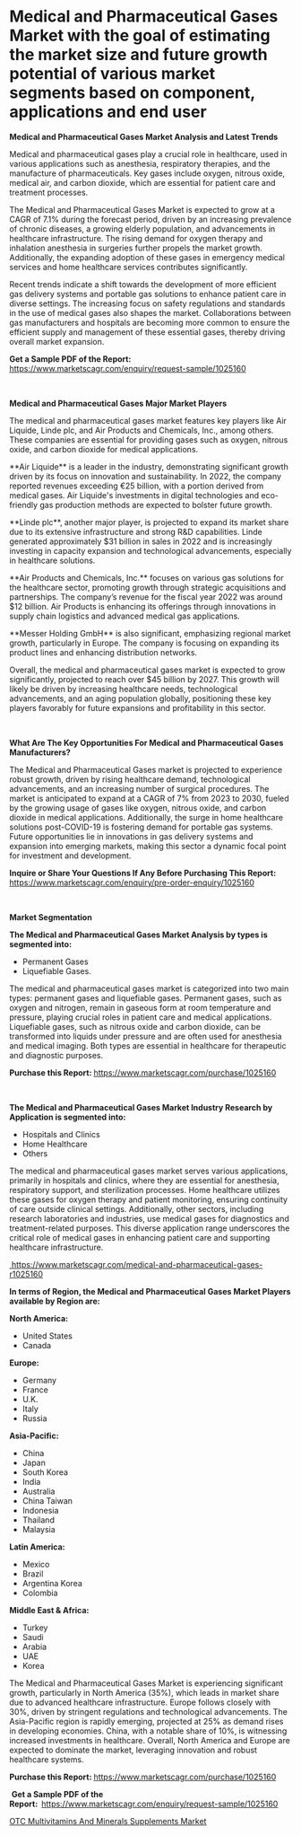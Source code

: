 <p><h1>Medical and Pharmaceutical Gases Market with the goal of estimating the market size and future growth potential of various market segments based on component, applications and end user</h1></p><p><strong>Medical and Pharmaceutical Gases Market Analysis and Latest Trends</strong></p>
<p><p>Medical and pharmaceutical gases play a crucial role in healthcare, used in various applications such as anesthesia, respiratory therapies, and the manufacture of pharmaceuticals. Key gases include oxygen, nitrous oxide, medical air, and carbon dioxide, which are essential for patient care and treatment processes.</p><p>The Medical and Pharmaceutical Gases Market is expected to grow at a CAGR of 7.1% during the forecast period, driven by an increasing prevalence of chronic diseases, a growing elderly population, and advancements in healthcare infrastructure. The rising demand for oxygen therapy and inhalation anesthesia in surgeries further propels the market growth. Additionally, the expanding adoption of these gases in emergency medical services and home healthcare services contributes significantly.</p><p>Recent trends indicate a shift towards the development of more efficient gas delivery systems and portable gas solutions to enhance patient care in diverse settings. The increasing focus on safety regulations and standards in the use of medical gases also shapes the market. Collaborations between gas manufacturers and hospitals are becoming more common to ensure the efficient supply and management of these essential gases, thereby driving overall market expansion.</p></p>
<p><strong>Get a Sample PDF of the Report:&nbsp;</strong> <a href="https://www.marketscagr.com/enquiry/request-sample/1025160?utm_campaign=3266&utm_medium=2&utm_source=Github&utm_content=ia&utm_term=07032025&utm_id=medical-and-pharmaceutical-gases">https://www.marketscagr.com/enquiry/request-sample/1025160</a></p>
<p>&nbsp;</p>
<p><strong>Medical and Pharmaceutical Gases Major Market Players</strong></p>
<p><p>The medical and pharmaceutical gases market features key players like Air Liquide, Linde plc, and Air Products and Chemicals, Inc., among others. These companies are essential for providing gases such as oxygen, nitrous oxide, and carbon dioxide for medical applications.</p><p>**Air Liquide** is a leader in the industry, demonstrating significant growth driven by its focus on innovation and sustainability. In 2022, the company reported revenues exceeding €25 billion, with a portion derived from medical gases. Air Liquide's investments in digital technologies and eco-friendly gas production methods are expected to bolster future growth.</p><p>**Linde plc**, another major player, is projected to expand its market share due to its extensive infrastructure and strong R&D capabilities. Linde generated approximately $31 billion in sales in 2022 and is increasingly investing in capacity expansion and technological advancements, especially in healthcare solutions.</p><p>**Air Products and Chemicals, Inc.** focuses on various gas solutions for the healthcare sector, promoting growth through strategic acquisitions and partnerships. The company’s revenue for the fiscal year 2022 was around $12 billion. Air Products is enhancing its offerings through innovations in supply chain logistics and advanced medical gas applications.</p><p>**Messer Holding GmbH** is also significant, emphasizing regional market growth, particularly in Europe. The company is focusing on expanding its product lines and enhancing distribution networks.</p><p>Overall, the medical and pharmaceutical gases market is expected to grow significantly, projected to reach over $45 billion by 2027. This growth will likely be driven by increasing healthcare needs, technological advancements, and an aging population globally, positioning these key players favorably for future expansions and profitability in this sector.</p></p>
<p>&nbsp;</p>
<p><strong>What Are The Key Opportunities For Medical and Pharmaceutical Gases Manufacturers?</strong></p>
<p><p>The Medical and Pharmaceutical Gases market is projected to experience robust growth, driven by rising healthcare demand, technological advancements, and an increasing number of surgical procedures. The market is anticipated to expand at a CAGR of 7% from 2023 to 2030, fueled by the growing usage of gases like oxygen, nitrous oxide, and carbon dioxide in medical applications. Additionally, the surge in home healthcare solutions post-COVID-19 is fostering demand for portable gas systems. Future opportunities lie in innovations in gas delivery systems and expansion into emerging markets, making this sector a dynamic focal point for investment and development.</p></p>
<p><strong>Inquire or Share Your Questions If Any Before Purchasing This Report:</strong> <a href="https://www.marketscagr.com/enquiry/pre-order-enquiry/1025160?utm_campaign=3266&utm_medium=2&utm_source=Github&utm_content=ia&utm_term=07032025&utm_id=medical-and-pharmaceutical-gases">https://www.marketscagr.com/enquiry/pre-order-enquiry/1025160</a></p>
<p>&nbsp;</p>
<p><strong>Market Segmentation</strong></p>
<p><strong>The Medical and Pharmaceutical Gases Market Analysis by types is segmented into:</strong></p>
<p><ul><li>Permanent Gases</li><li>Liquefiable Gases.</li></ul></p>
<p><p>The medical and pharmaceutical gases market is categorized into two main types: permanent gases and liquefiable gases. Permanent gases, such as oxygen and nitrogen, remain in gaseous form at room temperature and pressure, playing crucial roles in patient care and medical applications. Liquefiable gases, such as nitrous oxide and carbon dioxide, can be transformed into liquids under pressure and are often used for anesthesia and medical imaging. Both types are essential in healthcare for therapeutic and diagnostic purposes.</p></p>
<p><strong>Purchase this Report:&nbsp;</strong><a href="https://www.marketscagr.com/purchase/1025160?utm_campaign=3266&utm_medium=2&utm_source=Github&utm_content=ia&utm_term=07032025&utm_id=medical-and-pharmaceutical-gases">https://www.marketscagr.com/purchase/1025160</a></p>
<p>&nbsp;</p>
<p><strong>The Medical and Pharmaceutical Gases Market Industry Research by Application is segmented into:</strong></p>
<p><ul><li>Hospitals and Clinics</li><li>Home Healthcare</li><li>Others</li></ul></p>
<p><p>The medical and pharmaceutical gases market serves various applications, primarily in hospitals and clinics, where they are essential for anesthesia, respiratory support, and sterilization processes. Home healthcare utilizes these gases for oxygen therapy and patient monitoring, ensuring continuity of care outside clinical settings. Additionally, other sectors, including research laboratories and industries, use medical gases for diagnostics and treatment-related purposes. This diverse application range underscores the critical role of medical gases in enhancing patient care and supporting healthcare infrastructure.</p></p>
<p><a href="https://www.marketscagr.com/medical-and-pharmaceutical-gases-r1025160?utm_campaign=3266&utm_medium=2&utm_source=Github&utm_content=ia&utm_term=07032025&utm_id=medical-and-pharmaceutical-gases">&nbsp;https://www.marketscagr.com/medical-and-pharmaceutical-gases-r1025160</a></p>
<p><strong>In terms of Region, the Medical and Pharmaceutical Gases Market Players available by Region are:</strong></p>
<p>
    <p> <strong> North America: </strong>
        <ul>
            <li>United States</li>
            <li>Canada</li>
        </ul>
        </p> 
    <p> <strong> Europe: </strong>
        <ul>
            <li>Germany</li>
            <li>France</li>
            <li>U.K.</li>
            <li>Italy</li>
            <li>Russia</li>
        </ul>
        </p> 
    <p> <strong> Asia-Pacific: </strong>
        <ul>
            <li>China</li>
            <li>Japan</li>
            <li>South Korea</li>
            <li>India</li>
            <li>Australia</li>
            <li>China Taiwan</li>
            <li>Indonesia</li>
            <li>Thailand</li>
            <li>Malaysia</li>
        </ul>
        </p> 
    <p> <strong> Latin America: </strong>
        <ul>
            <li>Mexico</li>
            <li>Brazil</li>
            <li>Argentina Korea</li>
            <li>Colombia</li>
        </ul>
        </p> 
    <p> <strong> Middle East & Africa: </strong>
        <ul>
            <li>Turkey</li>
            <li>Saudi</li>
            <li>Arabia</li>
            <li>UAE</li>
            <li>Korea</li>
        </ul>
    </p>
    </p>
<p><p>The Medical and Pharmaceutical Gases Market is experiencing significant growth, particularly in North America (35%), which leads in market share due to advanced healthcare infrastructure. Europe follows closely with 30%, driven by stringent regulations and technological advancements. The Asia-Pacific region is rapidly emerging, projected at 25% as demand rises in developing economies. China, with a notable share of 10%, is witnessing increased investments in healthcare. Overall, North America and Europe are expected to dominate the market, leveraging innovation and robust healthcare systems.</p></p>
<p><strong>Purchase this Report: </strong><a href="https://www.marketscagr.com/purchase/1025160?utm_campaign=3266&utm_medium=2&utm_source=Github&utm_content=ia&utm_term=07032025&utm_id=medical-and-pharmaceutical-gases">https://www.marketscagr.com/purchase/1025160</a></p>
<p>&nbsp;<strong>Get a Sample PDF of the Report:&nbsp;&nbsp;</strong><a href="https://www.marketscagr.com/enquiry/request-sample/1025160?utm_campaign=3266&utm_medium=2&utm_source=Github&utm_content=ia&utm_term=07032025&utm_id=medical-and-pharmaceutical-gases">https://www.marketscagr.com/enquiry/request-sample/1025160</a></p>
<p><strong></strong></p>
<p><p><a href="https://github.com/samesdufloiw/Market-Research-Report-List-1/blob/main/otc-multivitamins-and-minerals-supplements-market.md?utm_campaign=3266&utm_medium=2&utm_source=Github&utm_content=ia&utm_term=07032025&utm_id=medical-and-pharmaceutical-gases">OTC Multivitamins And Minerals Supplements Market</a></p></p>